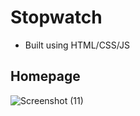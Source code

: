 # Stopwatch
- Built using HTML/CSS/JS

## Homepage
![Screenshot (11)](https://user-images.githubusercontent.com/100460439/202906834-fda718cf-01e7-46da-bdeb-0c6f2c960e27.png)
